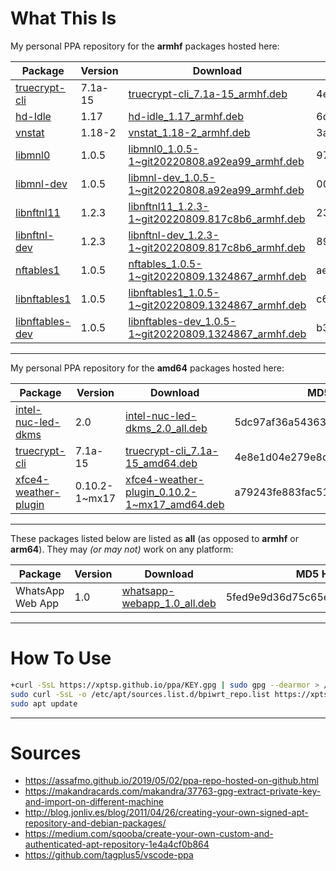# What This Is

My personal PPA repository for the **armhf** packages hosted here:

| Package | Version | Download | MD5 Hash |
|---------|---------|----------|----------|
| [truecrypt-cli](https://github.com/stefansundin/truecrypt.deb) | 7.1a-15 | [truecrypt-cli_7.1a-15_armhf.deb](https://github.com/xptsp/ppa/raw/main/armhf/truecrypt-cli_7.1a-15_armhf.deb) | 4e8e1d04e279e8d2c2c0c24bfde5902a |
| [hd-Idle](https://github.com/adelolmo/hd-idle) | 1.17 | [hd-idle_1.17_armhf.deb](https://github.com/xptsp/ppa/raw/main/armhf/hd-idle_1.17_armhf.deb) | 6d4be65b120d9771c1ea235c41035525 |
| [vnstat](https://github.com/vergoh/vnstat) | 1.18-2 | [vnstat_1.18-2_armhf.deb](https://github.com/xptsp/ppa/raw/main/armhf/vnstat_1.18-2_armhf.deb) | 3a3dd6ed886b5fc4269031def75dddec | 
| [libmnl0](https://git.netfilter.org/libmnl/commit/?id=a92ea99316682de75b0cbbbc0c753c7534212853) | 1.0.5 | [libmnl0_1.0.5-1~git20220808.a92ea99_armhf.deb](https://github.com/xptsp/ppa/raw/main/armhf/libmnl0_1.0.5-1~git20220808.a92ea99_armhf.deb) | 97e1f5db9d8bbff08df1600f7d89c40f |  
| [libmnl-dev](https://git.netfilter.org/libmnl/commit/?id=a92ea99316682de75b0cbbbc0c753c7534212853) | 1.0.5 | [libmnl-dev_1.0.5-1~git20220808.a92ea99_armhf.deb](https://github.com/xptsp/ppa/raw/main/armhf/libmnl-dev_1.0.5-1~git20220808.a92ea99_armhf.deb) | 0030a7c21a0ada090d68ab13d84b9768 | 
| [libnftnl11](http://git.netfilter.org/libnftnl/commit/?id=817c8b66f1ea8c223b7513d4cd7bff525d8a0a9f) | 1.2.3 | [libnftnl11_1.2.3-1~git20220809.817c8b6_armhf.deb](https://github.com/xptsp/ppa/raw/main/armhf/libnftnl11_1.2.3-1~git20220809.817c8b6_armhf.deb) | 234e7b274d286c621be2e535a81ff644 | 
| [libnftnl-dev](http://git.netfilter.org/libnftnl/commit/?id=817c8b66f1ea8c223b7513d4cd7bff525d8a0a9f) | 1.2.3 | [libnftnl-dev_1.2.3-1~git20220809.817c8b6_armhf.deb](https://github.com/xptsp/ppa/raw/main/armhf/libnftnl-dev_1.2.3-1~git20220809.817c8b6_armhf.deb) | 892118279a4f3cdb064720d80338d9cd |
| [nftables1](http://git.netfilter.org/nftables/commit/?id=132486709b1194c9f4ff721db8d5873838965548) | 1.0.5 | [nftables_1.0.5-1~git20220809.1324867_armhf.deb](https://github.com/xptsp/ppa/raw/main/armhf/nftables_1.0.5-1~git20220809.1324867_armhf.deb) | ae95b46d25703334bac626f280f96129 |  
| [libnftables1](http://git.netfilter.org/nftables/commit/?id=132486709b1194c9f4ff721db8d5873838965548) | 1.0.5 | [libnftables1_1.0.5-1~git20220809.1324867_armhf.deb](https://github.com/xptsp/ppa/raw/main/armhf/libnftables1_1.0.5-1~git20220809.1324867_armhf.deb) | c619fdbaa08cc6445e24ea0754098194 |
| [libnftables-dev](http://git.netfilter.org/nftables/commit/?id=132486709b1194c9f4ff721db8d5873838965548) | 1.0.5 | [libnftables-dev_1.0.5-1~git20220809.1324867_armhf.deb](https://github.com/xptsp/ppa/raw/main/armhf/libnftables-dev_1.0.5-1~git20220809.1324867_armhf.deb) | b3ac6735255a5473614d108d98ce6bdb |

----

My personal PPA repository for the **amd64** packages hosted here:

| Package | Version | Download | MD5 Hash |
|---------|---------|----------|----------|
| [intel-nuc-led-dkms](https://github.com/xptsp/intel_nuc_led) | 2.0 | [intel-nuc-led-dkms_2.0_all.deb](https://github.com/xptsp/ppa/raw/main/amd64/intel-nuc-led-dkms_2.0_all.deb) | 5dc97af36a54363009710af702a4ada5 |
| [truecrypt-cli](https://github.com/stefansundin/truecrypt.deb) | 7.1a-15 | [truecrypt-cli_7.1a-15_amd64.deb](https://github.com/xptsp/ppa/raw/main/amd64/truecrypt-cli_7.1a-15_amd64.deb) | 4e8e1d04e279e8d2c2c0c24bfde5902a |
| [xfce4-weather-plugin](https://mxrepo.com/mx/repo/pool/main/x/xfce4-weather-plugin/) | 0.10.2-1~mx17 | [xfce4-weather-plugin_0.10.2-1~mx17_amd64.deb](https://github.com/xptsp/ppa/raw/main/amd64/xfce4-weather-plugin_0.10.2-1~mx17_amd64.deb) | a79243fe883fac516c1b8f451f5b6663 |  

----

These packages listed below are listed as **all** (as opposed to **armhf** or **arm64**).  They may *(or may not)* work on any platform:

| Package | Version | Download | MD5 Hash |
|---------|---------|----------|----------|
| WhatsApp Web App | 1.0 | [whatsapp-webapp_1.0_all.deb](https://github.com/xptsp/ppa/raw/main/amd64/whatsapp-webapp_1.0_all.deb) | 5fed9e9d36d75c65efa6b3d96f44aaa8 | 

----

# How To Use

```bash
+curl -SsL https://xptsp.github.io/ppa/KEY.gpg | sudo gpg --dearmor > /usr/share/keyrings/xptsp.gpg
sudo curl -SsL -o /etc/apt/sources.list.d/bpiwrt_repo.list https://xptsp.github.io/ppa/ppa.list
sudo apt update
```

----

# Sources

- https://assafmo.github.io/2019/05/02/ppa-repo-hosted-on-github.html
- https://makandracards.com/makandra/37763-gpg-extract-private-key-and-import-on-different-machine
- http://blog.jonliv.es/blog/2011/04/26/creating-your-own-signed-apt-repository-and-debian-packages/
- https://medium.com/sqooba/create-your-own-custom-and-authenticated-apt-repository-1e4a4cf0b864
- https://github.com/tagplus5/vscode-ppa

<!-- GitHub Email: 43975081+xptsp@users.noreply.github.com -->
